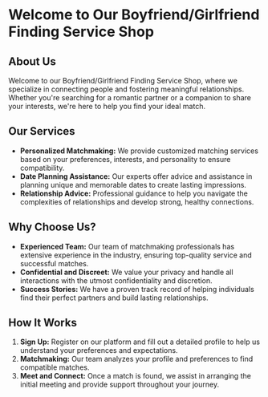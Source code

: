 # Welcome to Our Boyfriend/Girlfriend Finding Service Shop

## About Us
Welcome to our Boyfriend/Girlfriend Finding Service Shop, where we specialize in connecting people and fostering meaningful relationships. Whether you're searching for a romantic partner or a companion to share your interests, we're here to help you find your ideal match.

## Our Services
- **Personalized Matchmaking:** We provide customized matching services based on your preferences, interests, and personality to ensure compatibility.
- **Date Planning Assistance:** Our experts offer advice and assistance in planning unique and memorable dates to create lasting impressions.
- **Relationship Advice:** Professional guidance to help you navigate the complexities of relationships and develop strong, healthy connections.

## Why Choose Us?
- **Experienced Team:** Our team of matchmaking professionals has extensive experience in the industry, ensuring top-quality service and successful matches.
- **Confidential and Discreet:** We value your privacy and handle all interactions with the utmost confidentiality and discretion.
- **Success Stories:** We have a proven track record of helping individuals find their perfect partners and build lasting relationships.

## How It Works
1. **Sign Up:** Register on our platform and fill out a detailed profile to help us understand your preferences and expectations.
2. **Matchmaking:** Our team analyzes your profile and preferences to find compatible matches.
3. **Meet and Connect:** Once a match is found, we assist in arranging the initial meeting and provide support throughout your journey.
